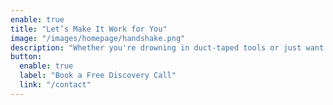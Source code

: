 ```yaml
---
enable: true
title: "Let’s Make It Work for You"
image: "/images/homepage/handshake.png"
description: "Whether you're drowning in duct-taped tools or just want to plan smarter for what's next—I'm here to help you take ownership of your technology and move forward with confidence."
button:
  enable: true
  label: "Book a Free Discovery Call"
  link: "/contact"
---
```

